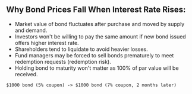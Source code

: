 ## Why Bond Prices Fall When Interest Rate Rises:
- Market value of bond fluctuates after purchase and moved by supply and demand.
- Investors won't be willing to pay the same amount if new bond issued offers higher interest rate.
- Shareholders tend to liquidate to avoid heavier losses.
- Fund managers may be forced to sell bonds prematurely to meet redemption requests (redemption risk).
- Holding bond to maturity won't matter as 100% of par value will be received. 

```
$1000 bond (5% coupon) -> $1000 bond (7% coupon, 2 months later)
```

